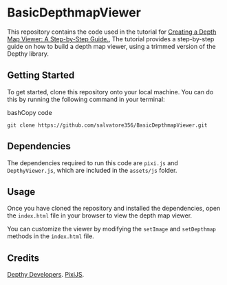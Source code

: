 # BasicDepthmapViewer

This repository contains the code used in the tutorial for  [Creating a Depth Map Viewer: A Step-by-Step Guide.](https://blog.salvatorelabs.com/creating-a-depth-map-viewer-a-step-by-step-guide/), The tutorial provides a step-by-step guide on how to build a depth map viewer, using a trimmed version of the Depthy library.

## Getting Started

To get started, clone this repository onto your local machine. You can do this by running the following command in your terminal:

bashCopy code

`git clone https://github.com/salvatore356/BasicDepthmapViewer.git` 

## Dependencies

The dependencies required to run this code are `pixi.js` and `DepthyViewer.js`, which are included in the `assets/js` folder.

## Usage

Once you have cloned the repository and installed the dependencies, open the `index.html` file in your browser to view the depth map viewer.

You can customize the viewer by modifying the `setImage` and `setDepthmap` methods in the `index.html` file.

## Credits

[Depthy Developers](https://github.com/panrafal/depthy).
[PixiJS](https://pixijs.com/).
